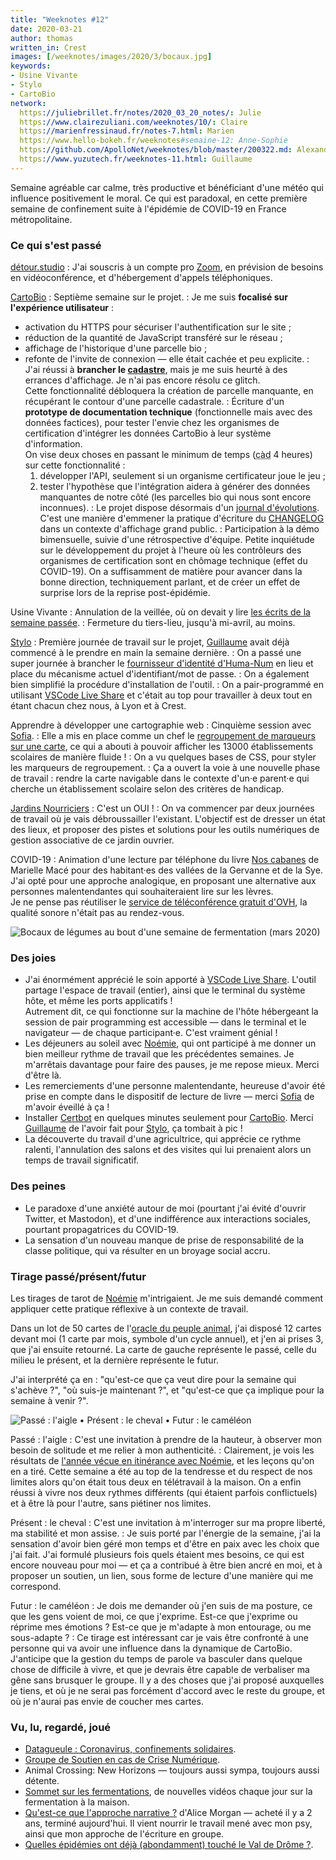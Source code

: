 ```yaml
---
title: "Weeknotes #12"
date: 2020-03-21
author: thomas
written_in: Crest
images: [/weeknotes/images/2020/3/bocaux.jpg]
keywords:
- Usine Vivante
- Stylo
- CartoBio
network:
  https://juliebrillet.fr/notes/2020_03_20_notes/: Julie
  https://www.clairezuliani.com/weeknotes/10/: Claire
  https://marienfressinaud.fr/notes-7.html: Marien
  https://www.hello-bokeh.fr/weeknotes#semaine-12: Anne-Sophie
  https://github.com/ApolloNet/weeknotes/blob/master/200322.md: Alexandre
  https://www.yuzutech.fr/weeknotes-11.html: Guillaume
---
```


Semaine agréable car calme, très productive et bénéficiant d'une météo
qui influence positivement le moral. Ce qui est paradoxal, en cette
première semaine de confinement suite à l'épidémie de COVID-19 en France métropolitaine.

<!--more-->

### Ce qui s'est passé

[détour.studio]
: J'ai souscris à un compte pro [Zoom](https://zoom.us/), en prévision
  de besoins en vidéoconférence, et d'hébergement d'appels téléphoniques.


[CartoBio]
: Septième semaine sur le projet.
: Je me suis **focalisé sur l'expérience utilisateur** :
  - activation du HTTPS pour sécuriser l'authentification sur le site ;
  - réduction de la quantité de JavaScript transféré sur le réseau ;
  - affichage de l'historique d'une parcelle bio ;
  - refonte de l'invite de connexion — elle était cachée et peu explicite.
: J'ai réussi à **brancher le [cadastre](https://cadastre.data.gouv.fr)**, mais je me suis heurté à des errances d'affichage.
  Je n'ai pas encore résolu ce glitch.<br>
  Cette fonctionnalité débloquera la création de parcelle manquante,
  en récupérant le contour d'une parcelle cadastrale.
: Écriture d'un **prototype de documentation technique** (fonctionnelle mais avec des données factices),
  pour tester l'envie chez les organismes de certification d'intégrer les données CartoBio
  à leur système d'information.<br>
  On vise deux choses en passant le minimum de temps (<abbr title="c'est-à-dire">càd</abbr> 4 heures) sur cette fonctionnalité :
    1. développer l'API, seulement si un organisme certificateur joue le jeu ;
    2. tester l'hypothèse que l'intégration aidera à générer des données manquantes de notre côté (les parcelles bio qui nous sont encore inconnues).
: Le projet dispose désormais d'un [journal d'évolutions](https://cartobio.org/#/changelog).
  C'est une manière d'emmener la pratique
  d'écriture du [CHANGELOG](https://github.com/entrepreneur-interet-general/CartoBio-Presentation/blob/master/CHANGELOG.md)
  dans un contexte d'affichage grand public.
: Participation à la démo bimensuelle, suivie d'une rétrospective d'équipe.
  Petite inquiétude sur le développement du projet à l'heure où les contrôleurs des organismes de certification
  sont en chômage technique (effet du COVID-19). On a suffisamment de matière pour
  avancer dans la bonne direction, techniquement parlant, et de créer un effet de surprise
  lors de la reprise post-épidémie.


Usine Vivante
: Annulation de la veillée, où on devait y lire [les écrits de la semaine passée](../11/).
: Fermeture du tiers-lieu, jusqu'à mi-avril, au moins.


[Stylo]
: Première journée de travail sur le projet,
  [Guillaume] avait déjà commencé à le prendre en main la semaine dernière.
: On a passé une super journée à brancher le [fournisseur d'identité d'Huma-Num](https://humanid.huma-num.fr)
  en lieu et place du mécanisme actuel d'identifiant/mot de passe.
: On a également bien simplifié la procédure d'installation de l'outil.
: On a pair-programmé en utilisant [VSCode Live Share]
  et c'était au top pour travailler à deux tout en étant chacun chez nous, à Lyon et à Crest.


Apprendre à développer une cartographie web
: Cinquième session avec [Sofia].
: Elle a mis en place comme un chef le [regroupement de marqueurs sur une carte](https://github.com/Leaflet/Leaflet.markercluster),
  ce qui a abouti à pouvoir afficher les 13000 établissements scolaires de manière fluide !
: On a vu quelques bases de CSS, pour styler les marqueurs de regroupement.
: Ça a ouvert la voie à une nouvelle phase de travail : rendre la carte navigable
  dans le contexte d'un·e parent·e qui cherche un établissement scolaire selon des critères de handicap.


[Jardins Nourriciers]
: C'est un OUI !
: On va commencer par deux journées de travail où je vais débroussailler l'existant.
  L'objectif est de dresser un état des lieux, et proposer des
  pistes et solutions pour les outils numériques de gestion associative de ce jardin ouvrier.


COVID-19
: Animation d'une lecture par téléphone du livre [Nos cabanes](https://editions-verdier.fr/livre/nos-cabanes/)
  de Marielle Macé pour des habitant·es des vallées de la Gervanne et de la Sye.
  J'ai opté pour une approche analogique, en proposant une alternative
  aux personnes malentendantes qui souhaiteraient lire sur les lèvres.<br>
  Je ne pense pas réutiliser le [service de téléconférence gratuit d'OVH](https://www.ovh.com/cgi-bin/telephony/webconf.pl),
  la qualité sonore n'était pas au rendez-vous.


![](/weeknotes/images/2020/3/bocaux.jpg "Bocaux de légumes au bout d'une semaine de fermentation (mars 2020)")

### Des joies

- J'ai énormément apprécié le soin apporté à [VSCode Live Share].
  L'outil partage l'espace de travail (entier), ainsi que le terminal du système hôte,
  et même les ports applicatifs !<br>
  Autrement dit, ce qui fonctionne sur la machine de l'hôte hébergeant la session de pair programming
  est accessible — dans le terminal et le navigateur — de chaque participant·e.
  C'est vraiment génial !
- Les déjeuners au soleil avec [Noémie], qui ont participé à me donner un bien meilleur rythme de travail que les précédentes semaines.
  Je m'arrêtais davantage pour faire des pauses, je me repose mieux. Merci d'être là.
- Les remerciements d'une personne malentendante, heureuse d'avoir été prise en compte
  dans le dispositif de lecture de livre — merci [Sofia] de m'avoir éveillé à ça !
- Installer [Certbot](https://certbot.eff.org/) en quelques minutes seulement pour [CartoBio].
  Merci [Guillaume] de l'avoir fait pour [Stylo], ça tombait à pic !
- La découverte du travail d'une agricultrice, qui apprécie ce rythme ralenti,
  l'annulation des salons et des visites qui lui prenaient alors un temps de travail significatif.

### Des peines

- Le paradoxe d'une anxiété autour de moi (pourtant j'ai évité d'ouvrir Twitter, et Mastodon),
  et d'une indifférence aux interactions sociales, pourtant propagatrices du COVID-19.
- La sensation d'un nouveau manque de prise de responsabilité de la classe politique,
  qui va résulter en un broyage social accru.


### Tirage passé/présent/futur

Les tirages de tarot de [Noémie] m'intrigaient. Je me suis demandé
comment appliquer cette pratique réflexive à un contexte de travail.

Dans un lot de 50 cartes de l'[oracle du peuple animal](https://arnaud-riou.com/l-oracle-du-peuple-animal/),
j'ai disposé 12 cartes devant moi (1 carte par mois, symbole d'un cycle annuel),
et j'en ai prises 3, que j'ai ensuite retourné.
La carte de gauche représente le passé, celle du milieu le présent, et la dernière représente le futur.

J'ai interprété ça en : "qu'est-ce que ça veut dire pour la semaine qui s'achève ?", "où suis-je maintenant ?",
et "qu'est-ce que ça implique pour la semaine à venir ?".

![](/weeknotes/images/2020/3/tirage-11.jpg "Passé : l'aigle • Présent : le cheval • Futur : le caméléon")

Passé : l'aigle
: C'est une invitation à prendre de la hauteur, à observer mon besoin de solitude et me relier à mon authenticité.
: Clairement, je vois les résultats de [l'année vécue en itinérance avec Noémie](https://estcequecestdutravail.xyz/),
  et les leçons qu'on en a tiré. Cette semaine a été au top de la tendresse et du respect de nos limites
  alors qu'on était tous deux en télétravail à la maison. On a enfin réussi à vivre nos deux rythmes différents
  (qui étaient parfois conflictuels) et à être là pour l'autre, sans piétiner nos limites.

Présent : le cheval
: C'est une invitation à m'interroger sur ma propre liberté, ma stabilité et mon assise.
: Je suis porté par l'énergie de la semaine, j'ai la sensation d'avoir bien géré mon temps
  et d'être en paix avec les choix que j'ai fait. J'ai formulé plusieurs fois quels étaient mes besoins,
  ce qui est encore nouveau pour moi — et ça a contribué à être bien ancré en moi,
  et à proposer un soutien, un lien, sous forme de lecture d'une manière qui me correspond.

Futur : le caméléon
: Je dois me demander où j'en suis de ma posture, ce que les gens voient de moi, ce que j'exprime.
  Est-ce que j'exprime ou réprime mes émotions ? Est-ce que je m'adapte à mon entourage, ou me sous-adapte ?
: Ce tirage est intéressant car je vais être confronté à une personne qui va
  avoir une influence dans la dynamique de CartoBio.
  J'anticipe que la gestion du temps de parole va basculer dans quelque chose de difficile à vivre,
  et que je devrais être capable de verbaliser ma gêne sans brusquer le groupe.
  Il y a des choses que j'ai proposé auxquelles je tiens, et où je ne serai pas forcément
  d'accord avec le reste du groupe, et où je n'aurai pas envie de coucher mes cartes.

### Vu, lu, regardé, joué

- [Datagueule : Coronavirus, confinements solidaires](https://peertube.datagueule.tv/videos/watch/077002d4-7a80-4f0e-a46c-1b9a949cd36a).
- [Groupe de Soutien en cas de Crise Numérique](https://gscn.eu.org/qui-sommes-nous).
- Animal Crossing: New Horizons — toujours aussi sympa, toujours aussi détente.
- [Sommet sur les fermentations](https://www.sommetsurlesfermentations.com),
  de nouvelles vidéos chaque jour sur la fermentation à la maison.
- [Qu'est-ce que l'approche narrative ?](https://www.dunod.com/sciences-humaines-et-sociales/qu-est-ce-que-approche-narrative-introduction-usage-tous)
  d'Alice Morgan — acheté il y a 2 ans, terminé aujourd'hui.
  Il vient nourrir le travail mené avec mon psy, ainsi que mon approche de l'écriture en groupe.
- [Quelles épidémies ont déjà (abondamment) touché le Val de Drôme ?](https://tvvaldedrome.com/2020/03/21/epidemies-en-val-de-drome/).


[détour.studio]: /
[Stylo]: https://github.com/EcrituresNumeriques/stylo
[Jardins Nourriciers]: https://www.lesjardinsnourriciers.com/
[CartoBio]: http://cartobio.org/

[Sofia]: https://twitter.com/sofiaboulaarab
[Noémie]: https://noemiegirard.co
[Antoine]: https://www.quaternum.net/
[Guillaume]: https://www.yuzutech.fr/

[VSCode Live Share]: https://marketplace.visualstudio.com/items?itemName=MS-vsliveshare.vsliveshare-pack
